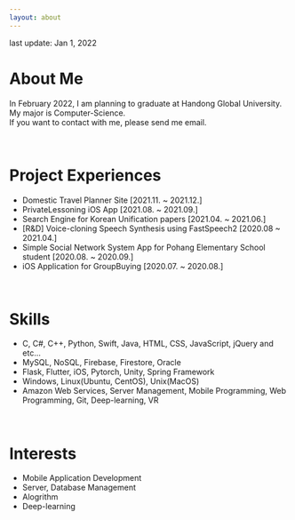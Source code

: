 ```yaml
---
layout: about 
---
```


last update: Jan 1, 2022

# About Me
In February 2022, I am planning to graduate at Handong Global University. <br/>
My major is Computer-Science.<br/>
If you want to contact with me, please send me email.

<br/>

# Project Experiences
* Domestic Travel Planner Site [2021.11. ~ 2021.12.]
* PrivateLessoning iOS App [2021.08. ~ 2021.09.]
* Search Engine for Korean Unification papers [2021.04. ~ 2021.06.]
* [R&D] Voice-cloning Speech Synthesis using FastSpeech2 [2020.08 ~ 2021.04.]
* Simple Social Network System App for Pohang Elementary School student [2020.08. ~ 2020.09.]
* iOS Application for GroupBuying [2020.07. ~ 2020.08.]

<br/>

# Skills
* C, C#, C++, Python, Swift, Java, HTML, CSS, JavaScript, jQuery and etc...
* MySQL, NoSQL, Firebase, Firestore, Oracle
* Flask, Flutter, iOS, Pytorch, Unity, Spring Framework
* Windows, Linux(Ubuntu, CentOS), Unix(MacOS)
* Amazon Web Services, Server Management, Mobile Programming, Web Programming, Git, Deep-learning, VR

<br/>

# Interests
* Mobile Application Development
* Server, Database Management
* Alogrithm
* Deep-learning
